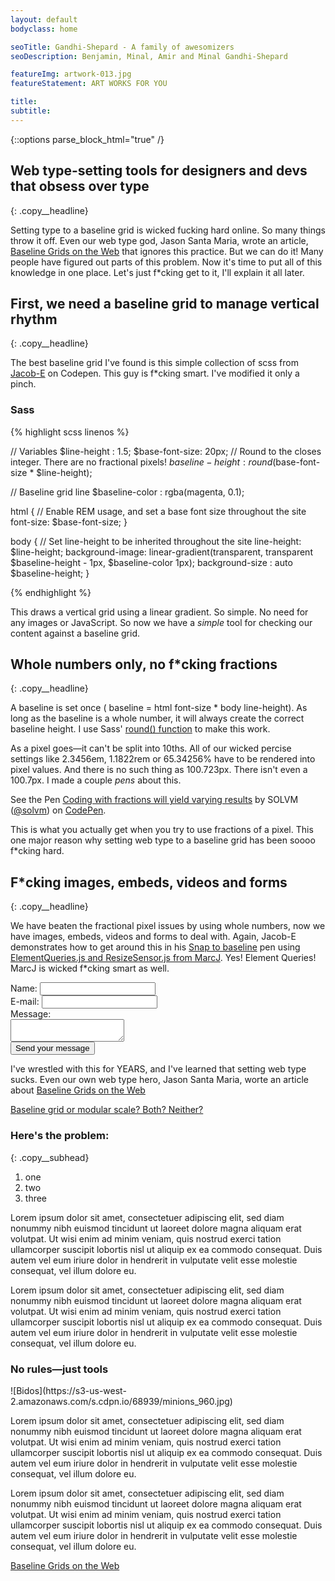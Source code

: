 ```yaml
---
layout: default
bodyclass: home

seoTitle: Gandhi-Shepard - A family of awesomizers
seoDescription: Benjamin, Minal, Amir and Minal Gandhi-Shepard

featureImg: artwork-013.jpg
featureStatement: ART WORKS FOR YOU

title:
subtitle:
---
```

{::options parse_block_html="true" /}
<div class="copy" max-width="600px" style="position: relative;">

## Web type-setting tools for designers and devs that obsess over type
{: .copy__headline}

Setting type to a baseline grid is wicked fucking hard online. So many things throw it off. Even our web type god, Jason Santa Maria, wrote an article, [Baseline Grids on the Web](http://jasonsantamaria.com/articles/baseline-grids-on-the-web) that ignores this practice. But we can do it! Many people have figured out parts of this problem. Now it's time to put all of this knowledge in one place. Let's just f*cking get to it, I'll explain it all later.

## First, we need a baseline grid to manage vertical rhythm
{: .copy__headline}

The best baseline grid I've found is this simple collection of scss from [Jacob-E](http://codepen.io/jakob-e/pen/zxBBBP/) on Codepen. This guy is f*cking smart. I've modified it only a pinch.

### Sass

{% highlight scss linenos %}

  // Variables
  $line-height : 1.5;
  $base-font-size: 20px;
  // Round to the closes integer. There are no fractional pixels!
  $baseline-height: round($base-font-size * $line-height);

  // Baseline grid line
  $baseline-color : rgba(magenta, 0.1);

  html {
    // Enable REM usage, and set a base font size throughout the site
    font-size: $base-font-size;
  }

  body {
    // Set line-height to be inherited throughout the site
    line-height: $line-height;
    background-image: linear-gradient(transparent, transparent $baseline-height - 1px, $baseline-color 1px);
    background-size : auto $baseline-height;
  }

{% endhighlight %}

This draws a vertical grid using a linear gradient. So simple. No need for any images or JavaScript. So now we have a *simple* tool for checking our content against a baseline grid.


## Whole numbers only, no f*cking fractions
{: .copy__headline}

A baseline is set once ( baseline = html font-size * body line-height). As long as the baseline is a whole number, it will always create the correct baseline height. I use Sass' [round() function](http://sass-lang.com/documentation/Sass/Script/Functions.html) to make this work.

As a pixel goes—it can't be split into 10ths. All of our wicked percise settings like 2.3456em, 1.1822rem or 65.34256% have to be rendered into pixel values. And there is no such thing as 100.723px. There isn't even a 100.7px. I made a couple *pens* about this.

<div class="snap one">
  <p data-height="520" data-theme-id="9915" data-slug-hash="9f37a46f24339c34608982a981fa5681" data-default-tab="result" data-user="solvm" class='codepen'>See the Pen <a href='http://codepen.io/solvm/pen/9f37a46f24339c34608982a981fa5681/'>Coding with fractions will yield varying results</a> by SOLVM (<a href='http://codepen.io/solvm'>@solvm</a>) on <a href='http://codepen.io'>CodePen</a>.</p>
  <script async src="//assets.codepen.io/assets/embed/ei.js"></script>
</div>

This is what you actually get when you try to use fractions of a pixel. This one major reason why setting web type to a baseline grid has been soooo f*cking hard.

## F*cking images, embeds, videos and forms
{: .copy__headline}

We have beaten the fractional pixel issues by using whole numbers, now we have images, embeds, videos and forms to deal with. Again, Jacob-E demonstrates how to get around this in his [Snap to baseline](http://codepen.io/jakob-e/pen/zxBBBP/) pen using [ElementQueries.js and ResizeSensor.js from MarcJ](http://marcj.github.io/css-element-queries/). Yes! Element Queries! MarcJ is wicked f*cking smart as well.


<form>
<div>
<label for="name">Name:</label>
<input type="text" id="name" name="user_name" />
</div>
<div>
<label for="mail">E-mail:</label>
<input type="email" id="mail" name="user_email" />
</div>
<div>
<label for="msg">Message:</label>
</div>
<div>
<textarea id="msg" name="user_message"></textarea>
</div>

<div class="button">
<button type="submit">Send your message</button>
</div>
</form>


I've wrestled with this for YEARS, and I've learned that setting web type sucks. Even our own web type hero, Jason Santa Maria, worte an article about  [Baseline Grids on the Web](http://jasonsantamaria.com/articles/baseline-grids-on-the-web)

[Baseline grid or modular scale? Both? Neither?](http://branch.com/b/baseline-grid-or-modular-scale-both-neither)

### Here's the problem:
{: .copy__subhead}

1. one
1. two
1. three

<p class="cplz">Lorem ipsum dolor sit amet, consectetuer adipiscing elit, sed diam nonummy nibh euismod tincidunt ut laoreet dolore magna aliquam erat volutpat. Ut wisi enim ad minim veniam, quis nostrud exerci tation ullamcorper suscipit lobortis nisl ut aliquip ex ea commodo consequat. Duis autem vel eum iriure dolor in hendrerit in vulputate velit esse molestie consequat, vel illum dolore eu.</p>
<p>Lorem ipsum dolor sit amet, consectetuer adipiscing elit, sed diam nonummy nibh euismod tincidunt ut laoreet dolore magna aliquam erat volutpat. Ut wisi enim ad minim veniam, quis nostrud exerci tation ullamcorper suscipit lobortis nisl ut aliquip ex ea commodo consequat. Duis autem vel eum iriure dolor in hendrerit in vulputate velit esse molestie consequat, vel illum dolore eu.</p>


### No rules—just tools

<div class="snap one">
![Bidos](https://s3-us-west-2.amazonaws.com/s.cdpn.io/68939/minions_960.jpg)
</div>

  <p>Lorem ipsum dolor sit amet, consectetuer adipiscing elit, sed diam nonummy nibh euismod tincidunt ut laoreet dolore magna aliquam erat volutpat. Ut wisi enim ad minim veniam, quis nostrud exerci tation ullamcorper suscipit lobortis nisl ut aliquip ex ea commodo consequat. Duis autem vel eum iriure dolor in hendrerit in vulputate velit esse molestie consequat, vel illum dolore eu.</p>

  <p>Lorem ipsum dolor sit amet, consectetuer adipiscing elit, sed diam nonummy nibh euismod tincidunt ut laoreet dolore magna aliquam erat volutpat. Ut wisi enim ad minim veniam, quis nostrud exerci tation ullamcorper suscipit lobortis nisl ut aliquip ex ea commodo consequat. Duis autem vel eum iriure dolor in hendrerit in vulputate velit esse molestie consequat, vel illum dolore eu.</p>

[Baseline Grids on the Web](http://jasonsantamaria.com/articles/baseline-grids-on-the-web)

</div>
